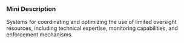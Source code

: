 ### Mini Description

Systems for coordinating and optimizing the use of limited oversight resources, including technical expertise, monitoring capabilities, and enforcement mechanisms.
